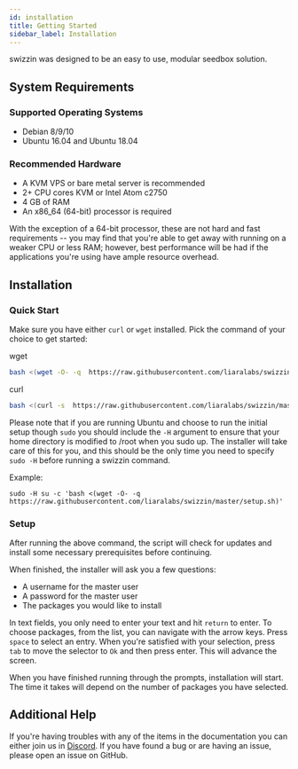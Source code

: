 ```yaml
---
id: installation
title: Getting Started
sidebar_label: Installation
---
```


swizzin was designed to be an easy to use, modular seedbox solution.

## System Requirements

### Supported Operating Systems

- Debian 8/9/10
- Ubuntu 16.04 and Ubuntu 18.04

### Recommended Hardware

- A KVM VPS or bare metal server is recommended
- 2+ CPU cores KVM or Intel Atom c2750
- 4 GB of RAM
- An x86_64 (64-bit) processor is required

With the exception of a 64-bit processor, these are not hard and fast requirements -- you may find that you're able to get away with running on a weaker CPU or less RAM; however, best performance will be had if the applications you're using have ample resource overhead.

## Installation

### Quick Start

Make sure you have either `curl` or `wget` installed. Pick the command of your choice to get started:

wget
```bash
bash <(wget -O- -q  https://raw.githubusercontent.com/liaralabs/swizzin/master/setup.sh)
```

curl
```bash
bash <(curl -s  https://raw.githubusercontent.com/liaralabs/swizzin/master/setup.sh)
```

Please note that if you are running Ubuntu and choose to run the initial setup though `sudo` you should include the `-H` argument to ensure that your home directory is modified to /root when you sudo up. The installer will take care of this for you, and this should be the only time you need to specify `sudo -H` before running a swizzin command.

Example:

```
sudo -H su -c 'bash <(wget -O- -q https://raw.githubusercontent.com/liaralabs/swizzin/master/setup.sh)'
```

### Setup

After running the above command, the script will check for updates and install some necessary prerequisites before continuing.

When finished, the installer will ask you a few questions:

- A username for the master user
- A password for the master user
- The packages you would like to install

In text fields, you only need to enter your text and hit `return` to enter. To choose packages, from the list, you can navigate with the arrow keys. Press `space` to select an entry. When you're satisfied with your selection, press `tab` to move the selector to `Ok` and then press enter. This will advance the screen.

When you have finished running through the prompts, installation will start. The time it takes will depend on the number of packages you have selected.

## Additional Help

If you're having troubles with any of the items in the documentation you can either join us in [Discord](https://discord.gg/2esbu2N). If you have found a bug or are having an issue, please open an issue on GitHub.